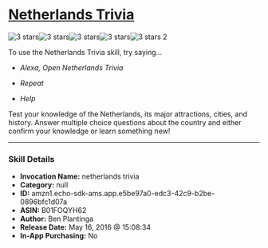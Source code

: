 # [Netherlands Trivia](http://alexa.amazon.com/#skills/amzn1.echo-sdk-ams.app.e5be97a0-edc3-42c9-b2be-0896bfc1d07a)
![3 stars](../../images/ic_star_black_18dp_1x.png)![3 stars](../../images/ic_star_black_18dp_1x.png)![3 stars](../../images/ic_star_black_18dp_1x.png)![3 stars](../../images/ic_star_border_black_18dp_1x.png)![3 stars](../../images/ic_star_border_black_18dp_1x.png) 2

To use the Netherlands Trivia skill, try saying...

* *Alexa, Open Netherlands Trivia*

* *Repeat*

* *Help*

Test your knowledge of the Netherlands, its major attractions, cities, and history.  Answer multiple choice questions about the country and either confirm your knowledge or learn something new!

***

### Skill Details

* **Invocation Name:** netherlands trivia
* **Category:** null
* **ID:** amzn1.echo-sdk-ams.app.e5be97a0-edc3-42c9-b2be-0896bfc1d07a
* **ASIN:** B01FOQYH62
* **Author:** Ben Plantinga
* **Release Date:** May 16, 2016 @ 15:08:34
* **In-App Purchasing:** No
